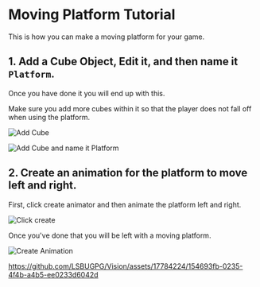 # Moving Platform Tutorial
 
This is how you can make a moving platform for your game.

 ## 1. Add a Cube Object, Edit it, and then name it `Platform`.

 Once you have done it you will end up with this.

Make sure you add more cubes within it so that the player does not fall off when using the platform.

![Add Cube](https://github.com/LSBUGPG/Vision/assets/17784224/8aa83f83-cc64-4372-a0e8-f69b0024fe61)

![Add Cube and name it Platform](https://github.com/LSBUGPG/Vision/assets/17784224/f0fe5fac-9ca5-4be5-b6ce-acbacbaffc96)

## 2. Create an animation for the platform to move left and right.

First, click create animator and then animate the platform left and right.

![Click create](https://github.com/LSBUGPG/Vision/assets/17784224/cb3a376f-374a-4791-a567-6f87fe8d2622)

Once you've done that you will be left with a moving platform.

![Create Animation](https://github.com/LSBUGPG/Vision/assets/17784224/f1718d8f-4ad8-487b-b076-34f4dfd9dccd)

https://github.com/LSBUGPG/Vision/assets/17784224/154693fb-0235-4f4b-a4b5-ee0233d6042d
